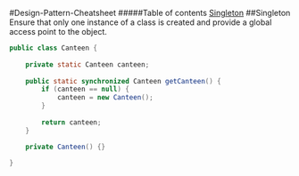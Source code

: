 #Design-Pattern-Cheatsheet
#####Table of contents
[Singleton](#singleton)
##Singleton
Ensure that only one instance of a class is created and provide a global access point to the object.

```java
public class Canteen {
    
    private static Canteen canteen;
    
    public static synchronized Canteen getCanteen() {
        if (canteen == null) {
            canteen = new Canteen();
        }
        
        return canteen;
    }

    private Canteen() {}
    
}
```
